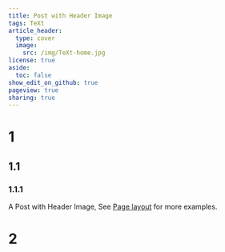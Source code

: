 ```yaml
---
title: Post with Header Image
tags: TeXt
article_header:
  type: cover
  image:
    src: /img/TeXt-home.jpg
license: true
aside:
  toc: false
show_edit_on_github: true
pageview: true
sharing: true
---
```


# 1

## 1.1

### 1.1.1

A Post with Header Image, See [Page layout](https://kitian616.github.io/jekyll-TeXt-theme/samples.html#page-layout) for more examples.

# 2

<!--more-->
